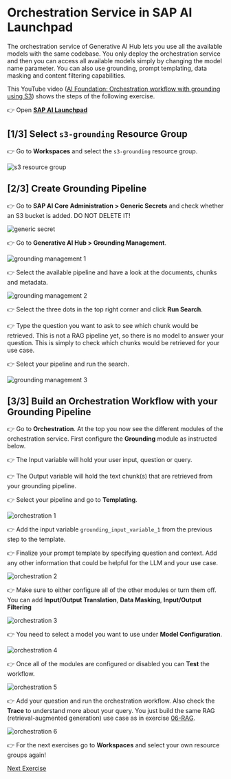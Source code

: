 # Orchestration Service in SAP AI Launchpad
The orchestration service of Generative AI Hub lets you use all the available models with the same codebase. You only deploy the orchestration service and then you can access all available models simply by changing the model name parameter. You can also use grounding, prompt templating, data masking and content filtering capabilities.

This YouTube video ([AI Foundation: Orchestration workflow with grounding using S3](https://youtu.be/f2hgGgpLIn0)) shows the steps of the following exercise.


👉 Open **[SAP AI Launchpad](https://genai-codejam-luyq1wkg.ai-launchpad.prod.eu-central-1.aws.ai-prod.cloud.sap/aic/index.html#/workspaces&/a/detail/TwoColumnsMidExpanded/?workspace=ai-codejam&resourceGroup=s3-grounding)**

## [1/3] Select `s3-grounding` Resource Group
👉 Go to **Workspaces** and select the `s3-grounding` resource group.

![s3 resource group](images/s3-grounding-resource-group.png)

## [2/3] Create Grounding Pipeline

👉 Go to **SAP AI Core Administration > Generic Secrets** and check whether an S3 bucket is added. DO NOT DELETE IT!

![generic secret](images/generic-secret.png)

👉 Go to **Generative AI Hub > Grounding Management**.

![grounding management 1](images/grounding-management-1.png)

👉 Select the available pipeline and have a look at the documents, chunks and metadata.

![grounding management 2](images/grounding-management-2.png)

👉 Select the three dots in the top right corner and click **Run Search**.

👉 Type the question you want to ask to see which chunk would be retrieved. This is not a RAG pipeline yet, so there is no model to answer your question. This is simply to check which chunks would be retrieved for your use case.

👉 Select your pipeline and run the search.

![grounding management 3](images/grounding-management-3.png)

## [3/3] Build an Orchestration Workflow with your Grounding Pipeline

👉 Go to **Orchestration**. At the top you now see the different modules of the orchestration service. First configure the **Grounding** module as instructed below.

👉 The Input variable will hold your user input, question or query.

👉 The Output variable will hold the text chunk(s) that are retrieved from your grounding pipeline.

👉 Select your pipeline and go to **Templating**.

![orchestration 1](images/orchestration-1.png)

👉 Add the input variable `grounding_input_variable_1` from the previous step to the template.

👉 Finalize your prompt template by specifying question and context. Add any other information that could be helpful for the LLM and your use case.

![orchestration 2](images/orchestration-2.png)

👉 Make sure to either configure all of the other modules or turn them off. You can add **Input/Output Translation**, **Data Masking**, **Input/Output Filtering**

![orchestration 3](images/orchestration-3.png)

👉 You need to select a model you want to use under **Model Configuration**.

![orchestration 4](images/orchestration-4.png)

👉 Once all of the modules are configured or disabled you can **Test** the workflow.

![orchestration 5](images/orchestration-5.png)

👉 Add your question and run the orchestration workflow. Also check the **Trace** to understand more about your query. You just build the same RAG (retrieval-augmented generation) use case as in exercise [06-RAG](06-RAG.ipynb).

![orchestration 6](images/orchestration-6.png)

👉 For the next exercises go to **Workspaces** and select your own resource groups again!

[Next Exercise](08-orchestration-service.ipynb)
